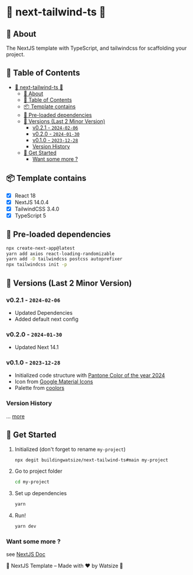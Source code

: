 # 🔺 next-tailwind-ts 🔺

## 📘 About

The NextJS template with TypeScript, and tailwindcss for scaffolding your project.

## 📝 Table of Contents

- [🔺 next-tailwind-ts 🔺](#-next-tailwind-ts-)
  - [📘 About](#-about)
  - [📝 Table of Contents](#-table-of-contents)
  - [📦 Template contains](#-template-contains)
  - [💎 Pre-loaded dependencies](#-pre-loaded-dependencies)
  - [📝 Versions (Last 2 Minor Version)](#-versions-last-2-minor-version)
    - [v0.2.1 - `2024-02-06`](#v021---2024-02-06)
    - [v0.2.0 - `2024-01-30`](#v020---2024-01-30)
    - [v0.1.0 - `2023-12-28`](#v010---2023-12-28)
    - [Version History](#version-history)
  - [📌 Get Started](#-get-started)
    - [Want some more ?](#want-some-more-)

## 📦 Template contains

- [x] React 18
- [x] NextJS 14.0.4
- [x] TailwindCSS 3.4.0
- [x] TypeScript 5

## 💎 Pre-loaded dependencies

```bash
npx create-next-app@latest
yarn add axios react-loading-randomizable
yarn add -D tailwindcss postcss autoprefixer
npx tailwindcss init -p
```

## 📝 Versions (Last 2 Minor Version)

### v0.2.1 - `2024-02-06`

- Updated Dependencies
- Added default next config

### v0.2.0 - `2024-01-30`

- Updated Next 14.1

### v0.1.0 - `2023-12-28`

- Initialized code structure with [Pantone Color of the year 2024](https://www.pantone.com/color-of-the-year/2024)
- Icon from [Google Material Icons](https://iconbuddy.app/ic)
- Palette from [coolors](https://coolors.co/ffbe98-d35269-c7efcf-826aed-0c1821)

### Version History

... [more](./CHANGELOG.md)

## 📌 Get Started

1. Initialized (don't forget to rename `my-project`)

    ```bash
    npx degit buildingwatsize/next-tailwind-ts#main my-project
    ```

2. Go to project folder

    ```bash
    cd my-project
    ```

3. Set up dependencies

    ```bash
    yarn
    ```

4. Run!

    ```bash
    yarn dev
    ```

### Want some more ?

see [NextJS Doc](https://nextjs.org/docs)

🌈 NextJS Template – Made with ❤️ by Watsize 🌈
